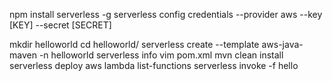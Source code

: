 npm install serverless -g 
serverless config credentials --provider aws --key [KEY] --secret [SECRET]

mkdir helloworld
cd helloworld/
serverless create --template aws-java-maven -n helloworld
serverless info
vim pom.xml
mvn clean install
serverless deploy
aws lambda list-functions
serverless invoke -f hello
